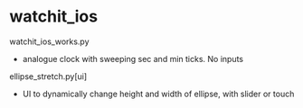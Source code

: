 # watchit_ios

watchit_ios_works.py
- analogue clock with sweeping sec and min ticks. No inputs

ellipse_stretch.py[ui]
- UI to dynamically change height and width of ellipse, with slider or touch
